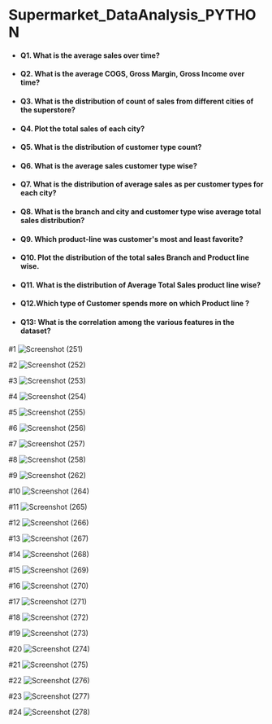 # Supermarket_DataAnalysis_PYTHON

- #### Q1. What is the average sales over time?
- #### Q2. What is the average COGS, Gross Margin, Gross Income over time?
- #### Q3. What is the distribution of count of sales from different cities of the superstore?
- #### Q4. Plot the total sales of each city?
- #### Q5. What is the distribution of customer type count?
- #### Q6. What is the average sales customer type wise?
- #### Q7. What is the distribution of average sales as per customer types for each city?
- #### Q8. What is the branch and city and customer type wise average total sales distribution?
- #### Q9. Which product-line was customer's most and least favorite?
- #### Q10. Plot the distribution of the total sales Branch and Product line wise.
- #### Q11. What is the distribution of Average Total Sales product line wise?
- #### Q12.Which type of Customer spends more on which Product line ?
- #### Q13: What is the correlation among the various features in the dataset?

#1
![Screenshot (251)](https://github.com/user-attachments/assets/05c8c4ec-f8c9-4222-be10-2fe24bc368c1)

#2
![Screenshot (252)](https://github.com/user-attachments/assets/70eb6d55-2e34-4582-97a7-b7eb302d146e)

#3
![Screenshot (253)](https://github.com/user-attachments/assets/296eae9e-60d1-40f7-bce3-a83ecba04aeb)

#4
![Screenshot (254)](https://github.com/user-attachments/assets/52fe142f-4953-4ecc-ac0f-d543222f1754)

#5
![Screenshot (255)](https://github.com/user-attachments/assets/83694e21-c1e7-438b-a152-7795aff37981)

#6
![Screenshot (256)](https://github.com/user-attachments/assets/77d26807-cc53-40bf-b6ee-f0598393ef0b)

#7
![Screenshot (257)](https://github.com/user-attachments/assets/73ab44af-9f0e-4926-a0cf-5ab27b10f8b2)

#8
![Screenshot (258)](https://github.com/user-attachments/assets/be47cc87-b1f1-4eca-a7ab-c9c3af60cada)

#9
![Screenshot (262)](https://github.com/user-attachments/assets/d7565222-2407-4e6a-a842-e8c4a673127d)

#10
![Screenshot (264)](https://github.com/user-attachments/assets/819a1010-7f5b-4eb9-ab83-05cc70525d00)

#11
![Screenshot (265)](https://github.com/user-attachments/assets/bf34b69b-04c2-4680-9b2e-e618b7cec0df)

#12
![Screenshot (266)](https://github.com/user-attachments/assets/aa5756b7-fbeb-4d9f-a7ca-512e93717974)

#13
![Screenshot (267)](https://github.com/user-attachments/assets/2893334a-8a90-4668-bfb4-8ab4079a5e3b)

#14
![Screenshot (268)](https://github.com/user-attachments/assets/7c7b99bc-931b-42f3-a25d-5514ad8195f5)

#15
![Screenshot (269)](https://github.com/user-attachments/assets/d0acf6c6-5bd8-48a3-ba06-87daf0694253)

#16
![Screenshot (270)](https://github.com/user-attachments/assets/dd5664a6-4145-4eaf-ae40-771f82d9261e)

#17
![Screenshot (271)](https://github.com/user-attachments/assets/5fcdc930-67f3-4021-98c3-516b38d928d8)

#18
![Screenshot (272)](https://github.com/user-attachments/assets/bab0be35-af44-40a1-a779-a73d6d1c29ae)

#19
![Screenshot (273)](https://github.com/user-attachments/assets/cb96c92a-9132-45f6-b1a4-6b30f60d2ce8)

#20
![Screenshot (274)](https://github.com/user-attachments/assets/79a4d1c4-89f7-4125-b99c-02705bb8d434)

#21
![Screenshot (275)](https://github.com/user-attachments/assets/720fedb4-6b8e-4350-9e2a-79304ac0d2cd)

#22
![Screenshot (276)](https://github.com/user-attachments/assets/b5084166-980d-497e-a446-28d82c2afd91)

#23
![Screenshot (277)](https://github.com/user-attachments/assets/a89c0b5b-f120-4084-be45-8a8267544fcd)

#24
![Screenshot (278)](https://github.com/user-attachments/assets/99d03908-94dc-4fd9-9fe9-b65af9c1e8da)
